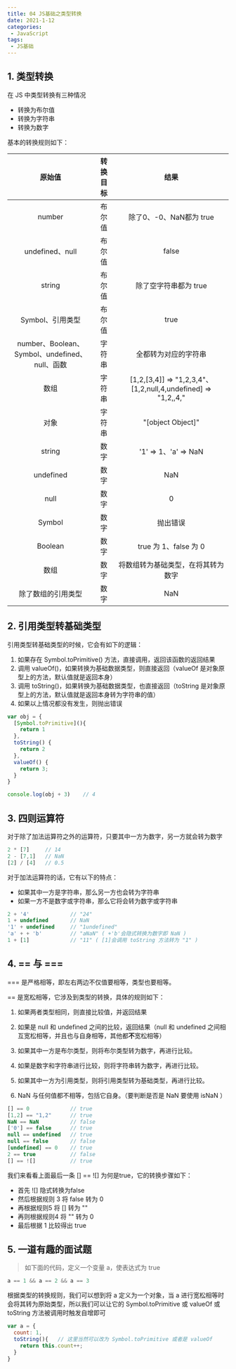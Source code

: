 ```yaml
---
title: 04 JS基础之类型转换
date: 2021-1-12
categories:
 - JavaScript
tags:
 - JS基础
---
```




## 1. 类型转换

在 JS 中类型转换有三种情况

+ 转换为布尔值
+ 转换为字符串
+ 转换为数字

基本的转换规则如下：

|                     原始值                     | 转换目标 |                             结果                             |
| :--------------------------------------------: | :------: | :----------------------------------------------------------: |
|                     number                     |  布尔值  |                   除了0、-0、NaN都为 true                    |
|                undefined、null                 |  布尔值  |                            false                             |
|                     string                     |  布尔值  |                    除了空字符串都为 true                     |
|                Symbol、引用类型                |  布尔值  |                             true                             |
| number、Boolean、Symbol、undefined、null、函数 |  字符串  |                     全都转为对应的字符串                     |
|                      数组                      |  字符串  | [1,2,[3,4]] => "1,2,3,4"、[1,2,null,4,undefined] => "1,2,,4," |
|                      对象                      |  字符串  |                      "[object Object]"                       |
|                     string                     |   数字   |                     '1' => 1、'a' => NaN                     |
|                   undefined                    |   数字   |                             NaN                              |
|                      null                      |   数字   |                              0                               |
|                     Symbol                     |   数字   |                           抛出错误                           |
|                    Boolean                     |   数字   |                    true 为 1、false 为 0                     |
|                      数组                      |   数字   |              将数组转为基础类型，在将其转为数字              |
|               除了数组的引用类型               |   数字   |                             NaN                              |



## 2. 引用类型转基础类型

引用类型转基础类型的时候，它会有如下的逻辑：

1. 如果存在 Symbol.toPrimitive() 方法，直接调用，返回该函数的返回结果
2. 调用 valueOf()，如果转换为基础数据类型，则直接返回（valueOf 是对象原型上的方法，默认值就是返回本身）
3. 调用 toString()，如果转换为基础数据类型，也直接返回（toString 是对象原型上的方法，默认值就是返回本身转为字符串的值）
4. 如果以上情况都没有发生，则抛出错误

```js
var obj = {
  [Symbol.toPrimitive](){
    return 1
  },
  toString() {
    return 2
  },
  valueOf() {
    return 3;
  }
}

console.log(obj + 3)	// 4
```



## 3. 四则运算符

对于除了加法运算符之外的运算符，只要其中一方为数字，另一方就会转为数字

```js
2 * [7]		// 14
2 - [7,1]	// NaN
[2] / [4]	// 0.5
```

对于加法运算符的话，它有以下的特点：

+ 如果其中一方是字符串，那么另一方也会转为字符串
+ 如果一方不是数字或字符串，那么它将会转为数字或字符串

```js
2 + '4'				// "24"
1 + undefined		// NaN
'1' + undefined		// "1undefined"
'a' + + 'b'			// "aNaN" ( +'b'会隐式转换为数字即 NaN )
1 + [1]				// "11" ( [1]会调用 toString 方法转为 "1" )
```



## 4. == 与 ===

=== 是严格相等，即左右两边不仅值要相等，类型也要相等。

== 是宽松相等，它涉及到类型的转换，具体的规则如下：

1. 如果两者类型相同，则直接比较值，并返回结果

2. 如果是 null 和 undefined 之间的比较，返回结果（null 和 undefined 之间相互宽松相等，并且也与自身相等，其他都**不**宽松相等）
3. 如果其中一方是布尔类型，则将布尔类型转为数字，再进行比较。
4. 如果是数字和字符串进行比较，则将字符串转为数字，再进行比较。
5. 如果其中一方为引用类型，则将引用类型转为基础类型，再进行比较。
6. NaN 与任何值都不相等，包括它自身。（要判断是否是 NaN 要使用 isNaN ）

```js
[] == 0				// true
[1,2] == "1,2"		// true
NaN == NaN			// false
['0'] == false		// true
null == undefined	// true
null == false		// false
[undefined] == 0	// true
2 == true			// false
[] == ![]			// true
```

我们来看看上面最后一条 [] == ![] 为何是true，它的转换步骤如下：

+ 首先 ![] 隐式转换为false
+ 然后根据规则 3 将 false 转为 0
+ 再根据规则5 将 [] 转为 ""
+ 再则根据规则4 将 "" 转为 0
+ 最后根据 1 比较得出 true



## 5.  一道有趣的面试题

> 如下面的代码，定义一个变量 a，使表达式为 true

```js
a == 1 && a == 2 && a == 3
```

根据类型的转换规则，我们可以想到将 a 定义为一个对象，当 a 进行宽松相等时会将其转为原始类型，所以我们可以让它的 Symbol.toPrimitive 或 valueOf 或 toString 方法被调用时触发自增即可

```js
var a = {
  count: 1,
  toString(){	// 这里当然可以改为 Symbol.toPrimitive 或者是 valueOf
    return this.count++;
  }
}
```

